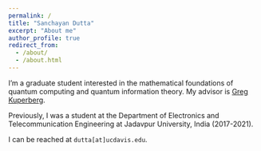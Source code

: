 ```yaml
---
permalink: /
title: "Sanchayan Dutta"
excerpt: "About me"
author_profile: true
redirect_from: 
  - /about/
  - /about.html
---
```


I’m a graduate student interested in the mathematical foundations of quantum computing and quantum information theory. My advisor is [Greg Kuperberg](https://www.math.ucdavis.edu/~greg/).

Previously, I was a student at the Department of Electronics and Telecommunication Engineering at Jadavpur University, India (2017-2021). 

I can be reached at `dutta[at]ucdavis.edu`.
